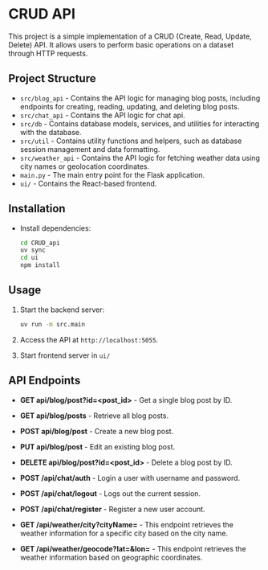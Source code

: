 # CRUD API

This project is a simple implementation of a CRUD (Create, Read, Update, Delete) API. It allows users to perform basic operations on a dataset through HTTP requests.

## Project Structure
- `src/blog_api` - Contains the API logic for managing blog posts, including endpoints for creating, reading, updating, and deleting blog posts.
- `src/chat_api` - Contains the API logic for chat api.
- `src/db` - Contains database models, services, and utilities for interacting with the database.
- `src/util` - Contains utility functions and helpers, such as database session management and data formatting.
- `src/weather_api` - Contains the API logic for fetching weather data using city names or geolocation coordinates.
- `main.py` - The main entry point for the Flask application.
- `ui/` - Contains the React-based frontend.

## Installation

- Install dependencies:
    ```bash
    cd CRUD_api
    uv sync
    cd ui
    npm install
    ```

## Usage

1. Start the backend server:
    ```bash
    uv run -m src.main
    ```

2. Access the API at `http://localhost:5055`.
3. Start frontend server in `ui/`

## API Endpoints
- **GET api/blog/post?id=<post_id>** - Get a single blog post by ID.
- **GET api/blog/posts** - Retrieve all blog posts.
- **POST api/blog/post** - Create a new blog post.
- **PUT api/blog/post** - Edit an existing blog post.
- **DELETE api/blog/post?id=<post_id>** - Delete a blog post by ID.


- **POST /api/chat/auth** - Login a user with username and password.
- **POST /api/chat/logout** - Logs out the current session.
- **POST /api/chat/register** - Register a new user account.


- **GET /api/weather/city?cityName=<cityName>** - This endpoint retrieves the weather information for a specific city based on the city name.
- **GET /api/weather/geocode?lat=<lat>&lon=<lon>** - This endpoint retrieves the weather information based on geographic coordinates.
